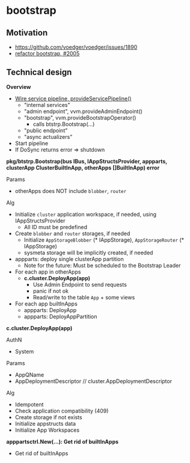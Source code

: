 # bootstrap

## Motivation

* https://github.com/voedger/voedger/issues/1890
* [refactor bootstrap, #2005](https://github.com/voedger/voedger/issues/2005)

## Technical design

**Overview**

* [Wire service pipeline, provideServicePipeline()](https://github.com/voedger/voedger/blob/main/pkg/vvm/provide.go)
  - "internal services"
  - "admin endpoint", vvm.provideAdminEndpoint()
  - "bootstrap", vvm.provideBootstrapOperator()
    - calls btstrp.Bootstrap(...)
  - "public endpoint"
  - "async actualizers"
* Start pipeline
* If DoSync returns error => shutdown

**pkg/btstrp.Bootstrap(bus IBus, IAppStructsProvider, appparts, clusterApp ClusterBuiltInApp, otherApps \[]BuiltInApp) error**

Params
- otherApps does NOT include `blobber`, `router`

Alg
* Initialize `cluster` application workspace, if needed, using IAppStructsProvider
  * All ID must be predefined
* Create `blobber` and `router` storages, if needed
  * Initialize `AppStorageBlobber` (* IAppStorage), `AppStorageRouter` (* IAppStorage)
  * sysmeta storage will be implicitly created, if needed
* appparts: deploy single clusterApp partition
  * Note for the future: Must be scheduled to the Bootstrap Leader
* For each app in otherApps
  * **c.cluster.DeployApp(app)**
    * Use Admin Endpoint to send requests    
    * panic if not ok
    * Read/write to the table `App` + some views
* For each app builtInApps
  * appparts: DeployApp
  * appparts: DeployAppPartition

**c.cluster.DeployApp(app)**

AuthN
- System

Params
- AppQName
- AppDeploymentDescriptor // cluster.AppDeploymentDescriptor

Alg
- Idempotent
- Check application compatibility (409)
- Create storage if not exists
- Initialize appstructs data
- Initialize App Workspaces

**apppartsctrl.New(...): Get rid of builtInApps**

* Get rid of builtInApps
